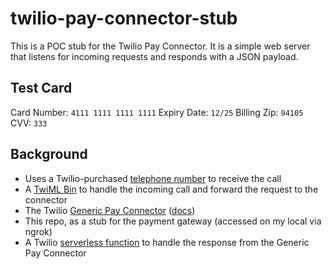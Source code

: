 # twilio-pay-connector-stub

This is a POC stub for the Twilio Pay Connector. It is a simple web server that listens for incoming requests and responds with a JSON payload.

## Test Card

Card Number: `4111 1111 1111 1111`
Expiry Date: `12/25`
Billing Zip: `94105`
CVV: `333`

## Background

- Uses a Twilio-purchased [telephone number](https://console.twilio.com/us1/develop/phone-numbers/manage/incoming) to receive the call
- A [TwiML Bin](https://console.twilio.com/us1/develop/twiml-bins/twiml-bins) to handle the incoming call and forward the request to the connector
- The Twilio [Generic Pay Connector](https://console.twilio.com/us1/develop/add-ons/catalog) ([docs](https://www.twilio.com/docs/voice/twiml/pay/generic-pay-connector))
- This repo, as a stub for the payment gateway (accessed on my local via ngrok)
- A Twilio [serverless function](https://console.twilio.com/us1/develop/functions/services) to handle the response from the Generic Pay Connector
